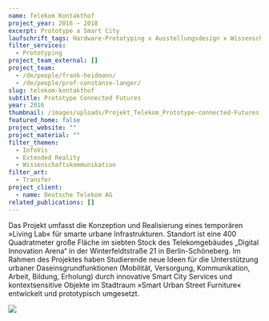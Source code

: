 ```yaml
---
name: Telekom Kontakthof
project_year: 2016 – 2018
excerpt: Prototype a Smart City
laufschrift_tags: Hardware-Prototyping x Ausstellungsdesign x Wissenschaftskommunikation
filter_services:
  - Prototyping
project_team_external: []
project_team:
  - /de/people/frank-heidmann/
  - /de/people/prof-constanze-langer/
slug: telekom-kontakthof
subtitle: Prototype Connected Futures
year: 2016
thumbnail: /images/uploads/Projekt_Telekom_Prototype-connected-Futures._1.jpeg
featured_home: false
project_website: ""
project_material: ""
filter_themen:
  - InfoVis
  - Extended Reality
  - Wissenschaftskommunikation
filter_art:
  - Transfer
project_client:
  - name: Deutsche Telekom AG
related_publications: []
---
```

Das Projekt umfasst die Konzeption und Realisierung eines temporären »Living Lab« für smarte urbane Infrastrukturen. Standort ist eine 400 Quadratmeter große Fläche im siebten Stock des Telekomgebäudes „Digital Innovation Arena“ in der Winterfeldtstraße 21 in Berlin-Schöneberg. Im Rahmen des Projektes haben Studierende neue Ideen für die Unterstützung urbaner Daseinsgrundfunktionen (Mobilität, Versorgung, Kommunikation, Arbeit, Bildung, Erholung) durch innovative Smart City Services und kontextsensitive Objekte im Stadtraum »Smart Urban Street Furniture« entwickelt und prototypisch umgesetzt. 

![](Projekt_Telekom_Prototype-connected-Futures._2.png)